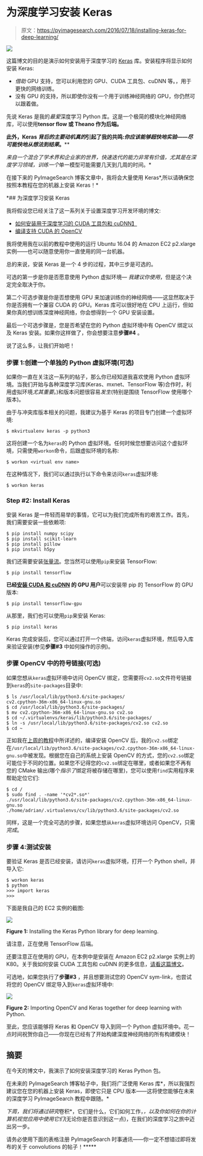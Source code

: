 # 为深度学习安装 Keras

> 原文：<https://pyimagesearch.com/2016/07/18/installing-keras-for-deep-learning/>

[![](img/f168949761a46c3f43191e4d1727ac6f.png)](https://pyimagesearch.com/wp-content/uploads/2016/07/install_keras_header.jpg)

这篇博文的目的是演示如何安装用于深度学习的 [Keras](https://github.com/fchollet/keras) 库。安装程序将显示如何安装 Keras:

*   *借助* GPU 支持，您可以利用您的 GPU、CUDA 工具包、cuDNN 等。，用于更快的网络训练。
*   没有 GPU 的支持，所以即使你没有一个用于训练神经网络的 GPU，你仍然可以跟着做。

先说 Keras 是我的*最爱*深度学习 Python 库。这是一个极简的模块化神经网络库，可以使用**tensor flow 或 Theano 作为后端。**

 **此外，Keras *背后的主要动机真的*引起了我的共鸣:**你应该能够超快地实验*——尽可能快地从想法到结果*。****

 *来自一个混合了学术界和企业家的世界，快速迭代的能力非常有价值，尤其是在深度学习领域，训练一个*单一模型可能需要几天到几周的时间。*

在接下来的 PyImageSearch 博客文章中，我将会大量使用 Keras*,所以请确保您按照本教程在您的机器上安装 Keras！*

 *## 为深度学习安装 Keras

我将假设您已经关注了这一系列关于设置深度学习开发环境的博文:

*   [如何安装用于深度学习的 CUDA 工具包和 cuDNN】](https://pyimagesearch.com/2016/07/04/how-to-install-cuda-toolkit-and-cudnn-for-deep-learning/)
*   [编译支持 CUDA 的 OpenCV](https://pyimagesearch.com/2016/07/11/compiling-opencv-with-cuda-support/)

我将使用我在以前的教程中使用的运行 Ubuntu 16.04 的 Amazon EC2 p2.xlarge 实例——也可以随意使用你一直使用的同一台机器。

总的来说，安装 Keras 是一个 4 步的过程，其中三步是可选的。

可选的第一步是你是否愿意使用 Python 虚拟环境— *我建议你使用*，但是这个决定完全取决于你。

第二个可选步骤是你是否想使用 GPU 来加速训练你的神经网络——这显然取决于你是否拥有一个兼容 CUDA 的 GPU。Keras 库可以很好地在 CPU 上运行，但如果你真的想训练深度神经网络，你会想得到一个 GPU 安装设置。

最后一个可选步骤是，您是否希望在您的 Python 虚拟环境中有 OpenCV 绑定以及 Keras 安装。如果你这样做了，你会想要注意**步骤#4** 。

说了这么多，让我们开始吧！

### 步骤 1:创建一个单独的 Python 虚拟环境(可选)

如果你一直在关注这一系列的帖子，那么你已经知道我喜欢使用 Python 虚拟环境。当我们开始与各种深度学习库(Keras、mxnet、TensorFlow 等)合作时，利用虚拟环境*尤其重要*。)和版本问题很容易*发生*(特别是围绕 TensorFlow 使用哪个版本)。

由于与冲突库版本相关的问题，我建议为基于 Keras 的项目专门创建一个虚拟环境:

```
$ mkvirtualenv keras -p python3

```

这将创建一个名为`keras`的 Python 虚拟环境。任何时候您想要访问这个虚拟环境，只需使用`workon`命令，后跟虚拟环境的名称:

```
$ workon <virtual env name>

```

在这种情况下，我们可以通过执行以下命令来访问`keras`虚拟环境:

```
$ workon keras

```

### Step #2: Install Keras

安装 Keras 是一件轻而易举的事情，它可以为我们完成所有的艰苦工作。首先，我们需要安装一些依赖项:

```
$ pip install numpy scipy
$ pip install scikit-learn
$ pip install pillow
$ pip install h5py

```

我们还需要安装[张量流](https://www.tensorflow.org/)。您当然可以使用`pip`来安装 TensorFlow:

```
$ pip install tensorflow

```

**已经[安装 CUDA 和 cuDNN](https://pyimagesearch.com/2017/09/27/setting-up-ubuntu-16-04-cuda-gpu-for-deep-learning-with-python/) 的 GPU 用户**可以安装带 pip 的 TensorFlow 的 GPU 版本:

```
$ pip install tensorflow-gpu

```

从那里，我们也可以使用`pip`来安装 Keras:

```
$ pip install keras

```

Keras 完成安装后，您可以通过打开一个终端，访问`keras`虚拟环境，然后导入库来验证安装(参见**步骤#3** 中如何操作的示例)。

### 步骤 OpenCV 中的符号链接(可选)

如果您想从`keras`虚拟环境中访问 OpenCV 绑定，您需要将`cv2.so`文件符号链接到`keras`的`site-packages`目录中:

```
$ ls /usr/local/lib/python3.6/site-packages/
cv2.cpython-36m-x86_64-linux-gnu.so
$ cd /usr/local/lib/python3.6/site-packages/
$ mv cv2.cpython-36m-x86_64-linux-gnu.so cv2.so
$ cd ~/.virtualenvs/keras/lib/python3.6/site-packages/
$ ln -s /usr/local/lib/python3.6/site-packages/cv2.so cv2.so
$ cd ~

```

正如我在[上周的教程](https://pyimagesearch.com/2016/07/11/compiling-opencv-with-cuda-support/)中所详述的，编译安装 OpenCV 后，我的`cv2.so`绑定在`/usr/local/lib/python3.6/site-packages/cv2.cpython-36m-x86_64-linux-gnu.so`中被发现。根据您在自己的系统上安装 OpenCV 的方式，您的`cv2.so`绑定可能位于不同的位置。如果您不记得您的`cv2.so`绑定在哪里，或者如果您不再有您的 CMake 输出(哪个*指示了*绑定将被存储在哪里)，您可以使用`find`实用程序来帮助定位它们:

```
$ cd /
$ sudo find . -name '*cv2*.so*'
./usr/local/lib/python3.6/site-packages/cv2.cpython-36m-x86_64-linux-gnu.so
./home/adrian/.virtualenvs/cv/lib/python3.6/site-packages/cv2.so

```

同样，这是一个完全可选的步骤，如果您想从`keras`虚拟环境访问 OpenCV，只需*完成*。

### 步骤 4:测试安装

要验证 Keras 是否已经安装，请访问`keras`虚拟环境，打开一个 Python shell，并导入它:

```
$ workon keras
$ python
>>> import keras
>>>

```

下面是我自己的 EC2 实例的截图:

[![](img/fada66be89c71d17c7f9a00fd1ae3a16.png)](https://pyimagesearch.com/wp-content/uploads/2016/07/install_keras_import_keras.jpg)

**Figure 1:** Installing the Keras Python library for deep learning.

请注意，正在使用 TensorFlow 后端。

还要注意正在使用的 GPU，在本例中是安装在 Amazon EC2 p2.xlarge 实例上的 K80。关于我如何安装 CUDA 工具包和 cuDNN 的更多信息，[请看这篇博文](https://pyimagesearch.com/2017/09/27/setting-up-ubuntu-16-04-cuda-gpu-for-deep-learning-with-python/)。

可选地，如果您执行了**步骤#3** ，并且想要测试您的 OpenCV sym-link，也尝试将您的 OpenCV 绑定导入到`keras`虚拟环境中:

[![](img/e9c98ccaf2fb0220fc69c4dd3f5d3d7a.png)](https://pyimagesearch.com/wp-content/uploads/2016/07/install_keras_import_opencv.jpg)

**Figure 2:** Importing OpenCV and Keras together for deep learning with Python.

至此，您应该能够将 Keras 和 OpenCV 导入到同一个 Python 虚拟环境中。花一点时间祝贺你自己——你现在已经有了开始构建深度神经网络的所有构建模块！

## 摘要

在今天的博文中，我演示了如何安装深度学习的 Keras Python 包。

在未来的 PyImageSearch 博客帖子中，我们将广泛使用 Keras 库*，所以我强烈建议您在您的机器上安装 Keras，即使它只是 CPU 版本——这将使您能够在未来的深度学习 PyImageSearch 教程中跟随。*

 *下周，我们将通过研究*卷积*，它们是什么，它们如何工作，*，以及你如何在你的计算机视觉应用中使用它们*(无论你是否意识到这一点)，在我们的深度学习之旅中迈出另一步。

请务必使用下面的表格注册 PyImageSearch 时事通讯——你一定不想错过即将发布的关于 convolutions 的帖子！*****